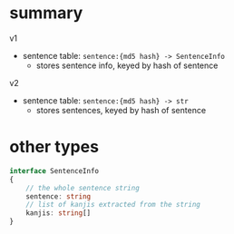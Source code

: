 # summary
v1

- sentence table: `sentence:{md5 hash} -> SentenceInfo`
    - stores sentence info, keyed by hash of sentence

v2

- sentence table: `sentence:{md5 hash} -> str`
    - stores sentences, keyed by hash of sentence

# other types
```typescript
interface SentenceInfo
{
    // the whole sentence string
    sentence: string
    // list of kanjis extracted from the string
    kanjis: string[]
}
```